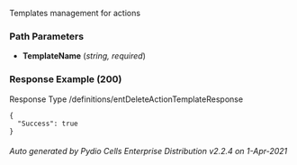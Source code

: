 






 
Templates management for actions  


### Path Parameters

 - **TemplateName** (_string, required_) 




### Response Example (200)
Response Type /definitions/entDeleteActionTemplateResponse

```
{
  "Success": true
}
```




###### Auto generated by Pydio Cells Enterprise Distribution v2.2.4 on 1-Apr-2021
